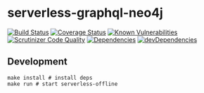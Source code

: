 # serverless-graphql-neo4j

[![Build Status](https://travis-ci.org/zhenyulin/serverless-graphql-neo4j.svg?branch=master)](https://travis-ci.org/zhenyulin/serverless-graphql-neo4j)
[![Coverage Status](https://coveralls.io/repos/github/zhenyulin/serverless-graphql-neo4j/badge.svg?branch=master)](https://coveralls.io/github/zhenyulin/serverless-graphql-neo4j?branch=master)
[![Known Vulnerabilities](https://snyk.io/test/github/zhenyulin/serverless-graphql-neo4j/badge.svg)](https://snyk.io/test/github/zhenyulin/serverless-graphql-neo4j)
[![Scrutinizer Code Quality](https://scrutinizer-ci.com/g/zhenyulin/serverless-graphql-neo4j/badges/quality-score.png?b=master)](https://scrutinizer-ci.com/g/zhenyulin/serverless-graphql-neo4j/?branch=master)
[![Dependencies](https://david-dm.org/zhenyulin/serverless-graphql-neo4j.svg)](https://david-dm.org/zhenyulin/serverless-graphql-neo4j)
[![devDependencies](https://david-dm.org/zhenyulin/serverless-graphql-neo4j/dev-status.svg)](https://david-dm.org/zhenyulin/serverless-graphql-neo4j?type=dev)

## Development

```shell
make install # install deps
make run # start serverless-offline
```
